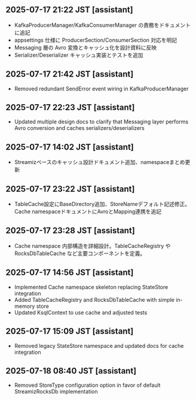 ## 2025-07-17 21:22 JST [assistant]
- KafkaProducerManager/KafkaConsumerManager の責務をドキュメントに追記
- appsettings 仕様に ProducerSection/ConsumerSection 対応を明記
- Messaging 層の Avro 変換とキャッシュ化を設計資料に反映
- Serializer/Deserializer キャッシュ実装とテストを追加
## 2025-07-17 21:42 JST [assistant]
- Removed redundant SendError event wiring in KafkaProducerManager
## 2025-07-17 22:23 JST [assistant]
- Updated multiple design docs to clarify that Messaging layer performs Avro conversion and caches serializers/deserializers

## 2025-07-17 14:02 JST [assistant]
- Streamizベースのキャッシュ設計ドキュメント追加、namespaceまとめ更新

## 2025-07-17 23:22 JST [assistant]
- TableCache設定にBaseDirectory追加、StoreNameデフォルト記述修正。Cache namespaceドキュメントにAvroとMapping連携を追記
## 2025-07-17 23:28 JST [assistant]
- Cache namespace 内部構造を詳細設計。TableCacheRegistry や RocksDbTableCache など主要コンポーネントを定義。
## 2025-07-17 14:56 JST [assistant]
- Implemented Cache namespace skeleton replacing StateStore integration
- Added TableCacheRegistry and RocksDbTableCache with simple in-memory store
- Updated KsqlContext to use cache and adjusted tests

## 2025-07-17 15:09 JST [assistant]
- Removed legacy StateStore namespace and updated docs for cache integration
## 2025-07-18 08:40 JST [assistant]
- Removed StoreType configuration option in favor of default StreamizRocksDb implementation
